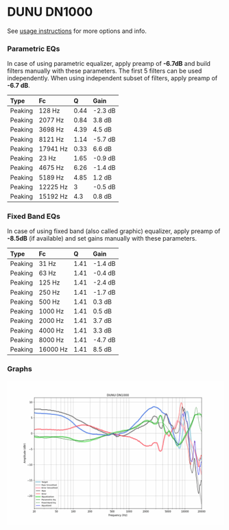 # DUNU DN1000
See [usage instructions](https://github.com/jaakkopasanen/AutoEq#usage) for more options and info.

### Parametric EQs
In case of using parametric equalizer, apply preamp of **-6.7dB** and build filters manually
with these parameters. The first 5 filters can be used independently.
When using independent subset of filters, apply preamp of **-6.7 dB**.

| Type    | Fc       |    Q | Gain    |
|:--------|:---------|:-----|:--------|
| Peaking | 128 Hz   | 0.44 | -2.3 dB |
| Peaking | 2077 Hz  | 0.84 | 3.8 dB  |
| Peaking | 3698 Hz  | 4.39 | 4.5 dB  |
| Peaking | 8121 Hz  | 1.14 | -5.7 dB |
| Peaking | 17941 Hz | 0.33 | 6.6 dB  |
| Peaking | 23 Hz    | 1.65 | -0.9 dB |
| Peaking | 4675 Hz  | 6.26 | -1.4 dB |
| Peaking | 5189 Hz  | 4.85 | 1.2 dB  |
| Peaking | 12225 Hz | 3    | -0.5 dB |
| Peaking | 15192 Hz | 4.3  | 0.8 dB  |

### Fixed Band EQs
In case of using fixed band (also called graphic) equalizer, apply preamp of **-8.5dB**
(if available) and set gains manually with these parameters.

| Type    | Fc       |    Q | Gain    |
|:--------|:---------|:-----|:--------|
| Peaking | 31 Hz    | 1.41 | -1.4 dB |
| Peaking | 63 Hz    | 1.41 | -0.4 dB |
| Peaking | 125 Hz   | 1.41 | -2.4 dB |
| Peaking | 250 Hz   | 1.41 | -1.7 dB |
| Peaking | 500 Hz   | 1.41 | 0.3 dB  |
| Peaking | 1000 Hz  | 1.41 | 0.5 dB  |
| Peaking | 2000 Hz  | 1.41 | 3.7 dB  |
| Peaking | 4000 Hz  | 1.41 | 3.3 dB  |
| Peaking | 8000 Hz  | 1.41 | -4.7 dB |
| Peaking | 16000 Hz | 1.41 | 8.5 dB  |

### Graphs
![](./DUNU%20DN1000.png)